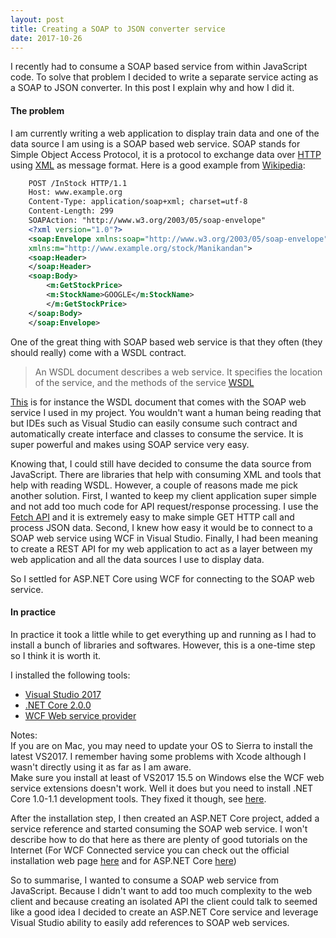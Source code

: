 ```yaml
---
layout: post
title: Creating a SOAP to JSON converter service
date: 2017-10-26
---
```


I recently had to consume a SOAP based service from within JavaScript code. To solve that problem I decided to write a separate service acting as a SOAP to JSON converter. In this post I explain why and how I did it.

#### The problem

I am currently writing a web application to display train data and one of the data source I am using is a SOAP based web service. SOAP stands for Simple Object Access Protocol, it is a protocol to exchange data over [HTTP](https://en.wikipedia.org/wiki/Hypertext_Transfer_Protocol) using [XML](https://en.wikipedia.org/wiki/XML) as message format. Here is a good example from [Wikipedia](https://en.wikipedia.org/wiki/SOAP#Example_message_.28encapsulated_in_HTTP.29):

```xml
    POST /InStock HTTP/1.1
    Host: www.example.org
    Content-Type: application/soap+xml; charset=utf-8
    Content-Length: 299
    SOAPAction: "http://www.w3.org/2003/05/soap-envelope"
    <?xml version="1.0"?>
    <soap:Envelope xmlns:soap="http://www.w3.org/2003/05/soap-envelope" 
    xmlns:m="http://www.example.org/stock/Manikandan">
    <soap:Header>
    </soap:Header>
    <soap:Body>
        <m:GetStockPrice>
        <m:StockName>GOOGLE</m:StockName>
        </m:GetStockPrice>
    </soap:Body>
    </soap:Envelope>
```

One of the great thing with SOAP based web service is that they often (they should really) come with a WSDL contract.
> An WSDL document describes a web service. It specifies the location of the service, and the methods of the service
> [WSDL](https://www.w3schools.com/xml/xml_wsdl.asp) 

[This](https://lite.realtime.nationalrail.co.uk/OpenLDBWS/rtti_2017-02-02_ldb.wsdl) is for instance the WSDL document that comes with the SOAP web service I used in my project. You wouldn't want a human being reading that but IDEs such as Visual Studio can easily consume such contract and automatically create interface and classes to consume the service. It is super powerful and makes using SOAP service very easy.

Knowing that, I could still have decided to consume the data source from JavaScript. There are libraries that help with consuming XML and tools that help with reading WSDL. However, a couple of reasons made me pick another solution. First, I wanted to keep my client application super simple and not add too much code for API request/response processing. I use the [Fetch API](https://developer.mozilla.org/en-US/docs/Web/API/Fetch_API) and it is extremely easy to make simple GET HTTP call and process JSON data. Second, I knew how easy it would be to connect to a SOAP web service using WCF in Visual Studio. Finally, I had been meaning to create a REST API for my web application to act as a layer between my web application and all the data sources I use to display data.

So I settled for ASP.NET Core using WCF for connecting to the SOAP web service.


#### In practice

In practice it took a little while to get everything up and running as I had to install a bunch of libraries and softwares. However, this is a one-time step so I think it is worth it.

I installed the following tools:

* [Visual Studio 2017](https://www.visualstudio.com/downloads/)
* [.NET Core 2.0.0](https://www.microsoft.com/net/download/core)
* [WCF Web service provider](https://marketplace.visualstudio.com/items?itemName=WCFCORETEAM.VisualStudioWCFConnectedService)

Notes:
<br/>
If you are on Mac, you may need to update your OS to Sierra to install the latest VS2017. I remember having some problems with Xcode although I wasn't directly using it as far as I am aware.
<br/>
Make sure you install at least of VS2017 15.5 on Windows else the WCF web service extensions doesn't work. Well it does but you need to install .NET Core 1.0-1.1 development tools. They fixed it though, see [here](https://github.com/dotnet/wcf/issues/2340).

After the installation step, I then created an ASP.NET Core project, added a service reference and started consuming the SOAP web service. I won't describe how to do that here as there are plenty of good tutorials on the Internet (For WCF Connected service you can check out the official installation web page [here](https://marketplace.visualstudio.com/items?itemName=WCFCORETEAM.VisualStudioWCFConnectedService) and for ASP.NET Core [here](https://docs.microsoft.com/en-us/aspnet/core/tutorials/index))


So to summarise, I wanted to consume a SOAP web service from JavaScript. Because I didn't want to add too much complexity to the web client and because creating an isolated API the client could talk to seemed like a good idea I decided to create an ASP.NET Core service and leverage Visual Studio ability to easily add references to SOAP web services.
